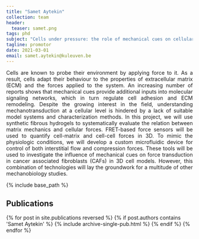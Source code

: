 ```yaml
---
title: "Samet Aytekin"
collection: team
header:
  teaser: samet.png
tags: phd
subject: "Cells under pressure: the role of mechanical cues on cellular force transmission"
tagline: promotor
date: 2021-03-01
email: samet.aytekin@kuleuven.be
---
```


<p align= "justify">
Cells are known to probe their environment by applying force to it. As a result, cells adapt their behaviour to the properties of extracellular matrix (ECM) and the forces applied to the system. An increasing number of reports shows that mechanical cues provide additional inputs into molecular signaling networks, which in turn regulate cell adhesion and ECM remodeling. Despite the growing interest in the field, understanding mechanotransduction at a cellular level is hindered by a lack of suitable model systems and characterization methods. In this project, we will use synthetic fibrous hydrogels to systematically evaluate the relation between matrix mechanics and cellular forces. FRET-based force sensors will be used to quantify cell-matrix and cell-cell forces in 3D. To mimic the physiologic conditions, we will develop a custom microfluidic device for control of both interstitial flow and compression forces. These tools will be used to investigate the influence of mechanical cues on force transduction in cancer associated fibroblasts (CAFs) in 3D cell models. However, this combination of technologies will lay the groundwork for a multitude of other mechanobiology studies.

{% include base_path %}

<h2> Publications </h2>
{% for post in site.publications reversed %}
  {% if post.authors contains 'Samet Aytekin' %}
    {% include archive-single-pub.html %}
  {% endif %}
{% endfor %}
